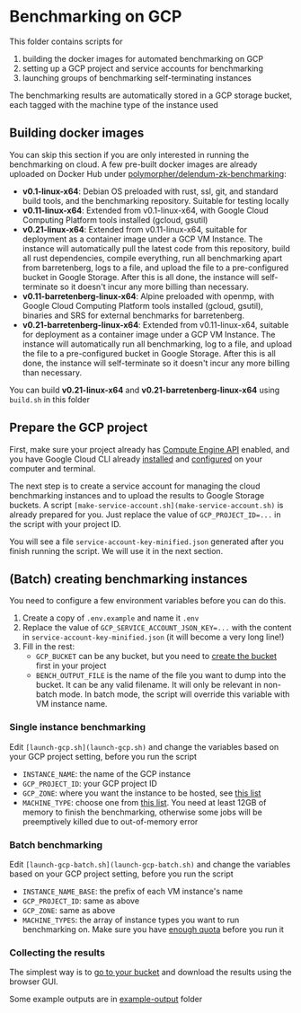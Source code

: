 # Benchmarking on GCP

This folder contains scripts for

1. building the docker images for automated benchmarking on GCP
2. setting up a GCP project and service accounts for benchmarking
3. launching groups of benchmarking self-terminating instances

The benchmarking results are automatically stored in a GCP storage bucket, each tagged with the machine type of the instance used

## Building docker images

You can skip this section if you are only interested in running the benchmarking on cloud. A few pre-built docker images are already uploaded on Docker Hub under [polymorpher/delendum-zk-benchmarking](https://hub.docker.com/repository/docker/polymorpher/delendum-zk-benchmarking):

- **v0.1-linux-x64**: Debian OS preloaded with rust, ssl, git, and standard build tools, and the benchmarking repository. Suitable for testing locally
- **v0.11-linux-x64**: Extended from v0.1-linux-x64, with Google Cloud Computing Platform tools installed (gcloud, gsutil)
- **v0.21-linux-x64**: Extended from v0.11-linux-x64, suitable for deployment as a container image under a GCP VM Instance. The instance will automatically pull the latest code from this repository, build all rust dependencies, compile everything, run all benchmarking apart from barretenberg, logs to a file, and upload the file to a pre-configured bucket in Google Storage. After this is all done, the instance will self-terminate so it doesn't incur any more billing than necessary.
- **v0.11-barretenberg-linux-x64**: Alpine preloaded with openmp, with Google Cloud Computing Platform tools installed (gcloud, gsutil), binaries and SRS for external benchmarks for barretenberg.
- **v0.21-barretenberg-linux-x64**: Extended from v0.11-linux-x64, suitable for deployment as a container image under a GCP VM Instance. The instance will automatically run all benchmarking, log to a file, and upload the file to a pre-configured bucket in Google Storage. After this is all done, the instance will self-terminate so it doesn't incur any more billing than necessary.

You can build **v0.21-linux-x64** and **v0.21-barretenberg-linux-x64** using `build.sh` in this folder

## Prepare the GCP project

First, make sure your project already has [Compute Engine API](https://console.cloud.google.com/compute/instances) enabled, and you have Google Cloud CLI already [installed](https://cloud.google.com/sdk/docs/install) and [configured](https://cloud.google.com/sdk/docs/initializing) on your computer and terminal.

The next step is to create a service account for managing the cloud benchmarking instances and to upload the results to Google Storage buckets. A script `[make-service-account.sh](make-service-account.sh)` is already prepared for you. Just replace the value of `GCP_PROJECT_ID=...` in the script with your project ID.

You will see a file `service-account-key-minified.json` generated after you finish running the script. We will use it in the next section.

## (Batch) creating benchmarking instances

You need to configure a few environment variables before you can do this.

1. Create a copy of `.env.example` and name it `.env`
2. Replace the value of `GCP_SERVICE_ACCOUNT_JSON_KEY=...` with the content in `service-account-key-minified.json` (it will become a very long line!)
3. Fill in the rest:
   - `GCP_BUCKET` can be any bucket, but you need to [create the bucket](https://console.cloud.google.com/storage/browser) first in your project
   - `BENCH_OUTPUT_FILE` is the name of the file you want to dump into the bucket. It can be any valid filename. It will only be relevant in non-batch mode. In batch mode, the script will override this variable with VM instance name.

### Single instance benchmarking

Edit `[launch-gcp.sh](launch-gcp.sh)` and change the variables based on your GCP project setting, before you run the script

- `INSTANCE_NAME`: the name of the GCP instance
- `GCP_PROJECT_ID`: your GCP project ID
- `GCP_ZONE`: where you want the instance to be hosted, see [this list](https://cloud.google.com/compute/docs/regions-zones)
- `MACHINE_TYPE`: choose one from [this list](https://gcpinstances.doit-intl.com/). You need at least 12GB of memory to finish the benchmarking, otherwise some jobs will be preemptively killed due to out-of-memory error 

### Batch benchmarking

Edit `[launch-gcp-batch.sh](launch-gcp-batch.sh)` and change the variables based on your GCP project setting, before you run the script

- `INSTANCE_NAME_BASE`: the prefix of each VM instance's name
- `GCP_PROJECT_ID`: same as above
- `GCP_ZONE`: same as above
- `MACHINE_TYPES`: the array of instance types you want to run benchmarking on. Make sure you have [enough quota](https://cloud.google.com/docs/quota) before you run it

### Collecting the results

The simplest way is to [go to your bucket](https://console.cloud.google.com/storage/browser) and download the results using the browser GUI.

Some example outputs are in [example-output](./example-output) folder